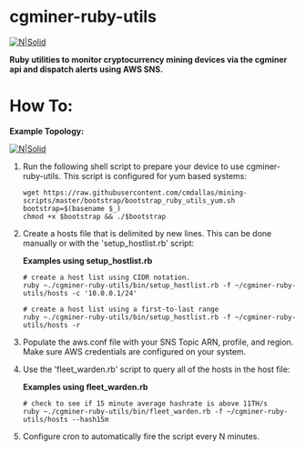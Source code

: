 # cgminer-ruby-utils

[![N|Solid](https://tinyurl.com/yabgovoj)](https://en.bitcoin.it/wiki/Main_Page)

**Ruby utilities to monitor cryptocurrency mining devices via the cgminer api and dispatch alerts using AWS SNS.**

# How To:
**Example Topology:**

[![N|Solid](https://s3-us-west-2.amazonaws.com/cgminer-ruby-utils/example_topology.png)]()

1. Run the following shell script to prepare your device to use cgminer-ruby-utils. This script is configured for yum based systems:
    ```
    wget https://raw.githubusercontent.com/cmdallas/mining-scripts/master/bootstrap/bootstrap_ruby_utils_yum.sh
    bootstrap=$(basename $_)
    chmod +x $bootstrap && ./$bootstrap
    ```
2. Create a hosts file that is delimited by new lines. This can be done manually or with the 'setup_hostlist.rb' script:

    **Examples using setup_hostlist.rb**
    ```
    # create a host list using CIDR notation.
    ruby ~./cgminer-ruby-utils/bin/setup_hostlist.rb -f ~/cgminer-ruby-utils/hosts -c '10.0.0.1/24'

    # create a host list using a first-to-last range
    ruby ~./cgminer-ruby-utils/bin/setup_hostlist.rb -f ~/cgminer-ruby-utils/hosts -r
    ```

3. Populate the aws.conf file with your SNS Topic ARN, profile, and region. Make sure AWS credentials are configured on your system.

4. Use the 'fleet_warden.rb' script to query all of the hosts in the host file:

    **Examples using fleet_warden.rb**
    ```
    # check to see if 15 minute average hashrate is above 11TH/s
    ruby ~./cgminer-ruby-utils/bin/fleet_warden.rb -f ~/cgminer-ruby-utils/hosts --hash15m
    ```
5. Configure cron to automatically fire the script every N minutes.
